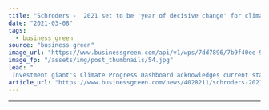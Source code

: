 ```yaml
---
title: "Schroders -  2021 set to be 'year of decisive change' for climate action"
date: "2021-03-08"
tags: 
  - business green
source: "business green"
image_url: "https://www.businessgreen.com/api/v1/wps/7dd7896/7b9f40ee-909c-45e8-b5b4-8ea53b48b4a8/3/iStock-958878890-185x114.jpg"
image_fp: "/assets/img/post_thumbnails/54.jpg"
lead: "
 Investment giant's Climate Progress Dashboard acknowledges current state of progress is 'disappointing', but predicts a step change in global action is underway ..."
article_url: "https://www.businessgreen.com/news/4028211/schroders-2021-set-decisive-change-climate-action"
---
```


---

